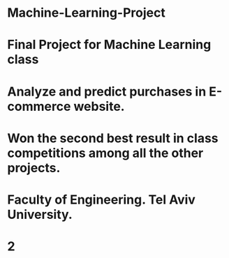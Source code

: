 # Machine-Learning-Project
# Final Project for Machine Learning class
# Analyze and predict purchases in E-commerce website. 
# Won the second best result in class competitions among all the other projects.
# Faculty of Engineering. Tel Aviv University.
# 2
